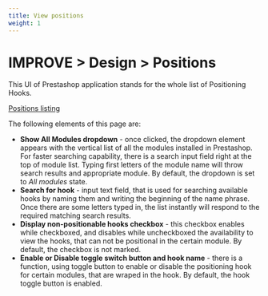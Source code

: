 ```yaml
---
title: View positions
weight: 1
---
```

# IMPROVE > Design > Positions 

This UI of Prestashop application stands for the whole list of Positioning Hooks.

[Positions listing](static/img/design-positions.png)

The following elements of this page are:
- **Show All Modules dropdown** - once clicked, the dropdown element appears with the vertical list of all the modules installed in Prestashop. For faster searching capability, there is a search input field right at the top of module list. Typing first letters of the module name will throw search results and appropriate module. By default, the dropdown is set to _All modules_ state.
- **Search for hook** - input text field, that is used for searching available hooks by naming them and writing the beginning of the name phrase. Once there are some letters typed in, the list instantly will respond to the required matching search results.
- **Display non-positionable hooks checkbox** - this checkbox enables while checkboxed, and disables while uncheckboxed the availability to view the hooks, that can not be positional in the certain module. By default, the checkbox is not marked.
- **Enable or Disable toggle switch button and hook name** - there is a function, using toggle button to enable or disable the positioning hook for certain modules, that are wraped in the hook. By default, the hook toggle button is enabled.
